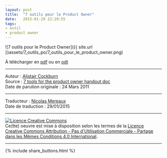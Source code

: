 ```yaml
---
layout: post
title:  "7 outils pour le Product Owner"
date:   2015-01-29 22:29:55
tags:
- outil
- product owner
---
```


![7 outils pour le Product Owner]({{ site.url }}assets/7_outils_po/7_outils_pour_le_product_owner.png)

À télécharger en [pdf](https://www.dropbox.com/s/915013ixv4ctqbt/7%20outils%20pour%20le%20Product%20Owner.pdf?dl=0) ou en [odt](https://www.dropbox.com/s/suwu6s7s2poom45/7%20outils%20pour%20le%20Product%20Owner.odt?dl=0)  

---
Auteur : [Alistair Cockburn](http://alistair.cockburn.us/)  
Source : [7 tools for the product owner handout doc](http://alistair.cockburn.us/7+tools+for+the+product+owner+handout+doc)  
Date de parution originale : 24 Mars 2011  

---
Traducteur : [Nicolas Mereaux](http://www.les-traducteurs-agiles.org/traducteurs/)  
Date de traduction : 29/01/2015  

---

<a rel="license" href="http://creativecommons.org/licenses/by-nc-sa/4.0/"><img alt="Licence Creative Commons" style="border-width:0" src="http://i.creativecommons.org/l/by-nc-sa/4.0/88x31.png" /></a><br />Ce(tte) oeuvre est mise à disposition selon les termes de la <a rel="license" href="http://creativecommons.org/licenses/by-nc-sa/4.0/">Licence Creative Commons Attribution - Pas d'Utilisation Commerciale - Partage dans les Mêmes Conditions 4.0 International</a>.

---

{% include share_buttons.html %}
